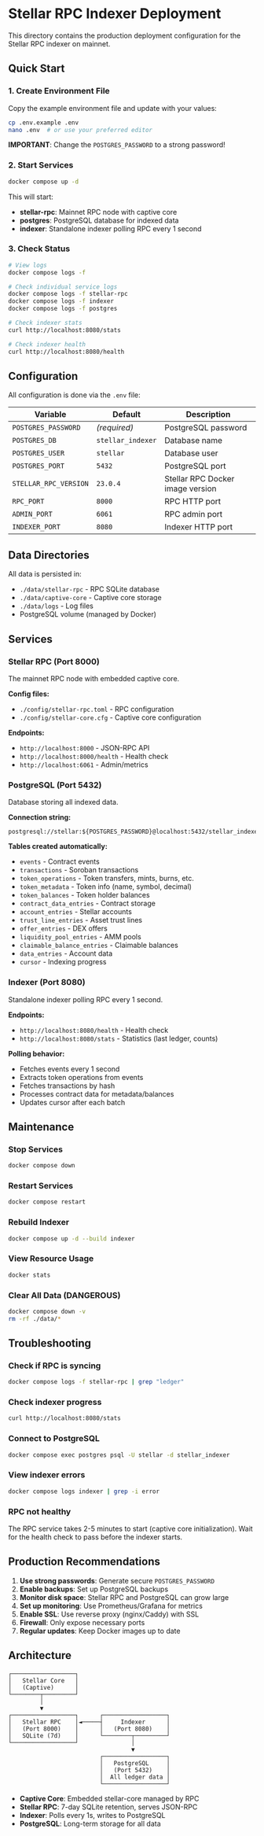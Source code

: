 # Stellar RPC Indexer Deployment

This directory contains the production deployment configuration for the Stellar RPC indexer on mainnet.

## Quick Start

### 1. Create Environment File

Copy the example environment file and update with your values:

```bash
cp .env.example .env
nano .env  # or use your preferred editor
```

**IMPORTANT**: Change the `POSTGRES_PASSWORD` to a strong password!

### 2. Start Services

```bash
docker compose up -d
```

This will start:
- **stellar-rpc**: Mainnet RPC node with captive core
- **postgres**: PostgreSQL database for indexed data
- **indexer**: Standalone indexer polling RPC every 1 second

### 3. Check Status

```bash
# View logs
docker compose logs -f

# Check individual service logs
docker compose logs -f stellar-rpc
docker compose logs -f indexer
docker compose logs -f postgres

# Check indexer stats
curl http://localhost:8080/stats

# Check indexer health
curl http://localhost:8080/health
```

## Configuration

All configuration is done via the `.env` file:

| Variable | Default | Description |
|----------|---------|-------------|
| `POSTGRES_PASSWORD` | *(required)* | PostgreSQL password |
| `POSTGRES_DB` | `stellar_indexer` | Database name |
| `POSTGRES_USER` | `stellar` | Database user |
| `POSTGRES_PORT` | `5432` | PostgreSQL port |
| `STELLAR_RPC_VERSION` | `23.0.4` | Stellar RPC Docker image version |
| `RPC_PORT` | `8000` | RPC HTTP port |
| `ADMIN_PORT` | `6061` | RPC admin port |
| `INDEXER_PORT` | `8080` | Indexer HTTP port |

## Data Directories

All data is persisted in:
- `./data/stellar-rpc` - RPC SQLite database
- `./data/captive-core` - Captive core storage
- `./data/logs` - Log files
- PostgreSQL volume (managed by Docker)

## Services

### Stellar RPC (Port 8000)

The mainnet RPC node with embedded captive core.

**Config files:**
- `./config/stellar-rpc.toml` - RPC configuration
- `./config/stellar-core.cfg` - Captive core configuration

**Endpoints:**
- `http://localhost:8000` - JSON-RPC API
- `http://localhost:8000/health` - Health check
- `http://localhost:6061` - Admin/metrics

### PostgreSQL (Port 5432)

Database storing all indexed data.

**Connection string:**
```
postgresql://stellar:${POSTGRES_PASSWORD}@localhost:5432/stellar_indexer
```

**Tables created automatically:**
- `events` - Contract events
- `transactions` - Soroban transactions
- `token_operations` - Token transfers, mints, burns, etc.
- `token_metadata` - Token info (name, symbol, decimal)
- `token_balances` - Token holder balances
- `contract_data_entries` - Contract storage
- `account_entries` - Stellar accounts
- `trust_line_entries` - Asset trust lines
- `offer_entries` - DEX offers
- `liquidity_pool_entries` - AMM pools
- `claimable_balance_entries` - Claimable balances
- `data_entries` - Account data
- `cursor` - Indexing progress

### Indexer (Port 8080)

Standalone indexer polling RPC every 1 second.

**Endpoints:**
- `http://localhost:8080/health` - Health check
- `http://localhost:8080/stats` - Statistics (last ledger, counts)

**Polling behavior:**
- Fetches events every 1 second
- Extracts token operations from events
- Fetches transactions by hash
- Processes contract data for metadata/balances
- Updates cursor after each batch

## Maintenance

### Stop Services

```bash
docker compose down
```

### Restart Services

```bash
docker compose restart
```

### Rebuild Indexer

```bash
docker compose up -d --build indexer
```

### View Resource Usage

```bash
docker stats
```

### Clear All Data (DANGEROUS)

```bash
docker compose down -v
rm -rf ./data/*
```

## Troubleshooting

### Check if RPC is syncing

```bash
docker compose logs -f stellar-rpc | grep "ledger"
```

### Check indexer progress

```bash
curl http://localhost:8080/stats
```

### Connect to PostgreSQL

```bash
docker compose exec postgres psql -U stellar -d stellar_indexer
```

### View indexer errors

```bash
docker compose logs indexer | grep -i error
```

### RPC not healthy

The RPC service takes 2-5 minutes to start (captive core initialization). Wait for the health check to pass before the indexer starts.

## Production Recommendations

1. **Use strong passwords**: Generate secure `POSTGRES_PASSWORD`
2. **Enable backups**: Set up PostgreSQL backups
3. **Monitor disk space**: Stellar RPC and PostgreSQL can grow large
4. **Set up monitoring**: Use Prometheus/Grafana for metrics
5. **Enable SSL**: Use reverse proxy (nginx/Caddy) with SSL
6. **Firewall**: Only expose necessary ports
7. **Regular updates**: Keep Docker images up to date

## Architecture

```
┌──────────────────┐
│   Stellar Core   │
│   (Captive)      │
└────────┬─────────┘
         │
         ▼
┌──────────────────┐      ┌──────────────────┐
│   Stellar RPC    │◄─────┤     Indexer      │
│   (Port 8000)    │      │   (Port 8080)    │
│   SQLite (7d)    │      └────────┬─────────┘
└──────────────────┘               │
                                   ▼
                          ┌──────────────────┐
                          │   PostgreSQL     │
                          │   (Port 5432)    │
                          │  All ledger data │
                          └──────────────────┘
```

- **Captive Core**: Embedded stellar-core managed by RPC
- **Stellar RPC**: 7-day SQLite retention, serves JSON-RPC
- **Indexer**: Polls every 1s, writes to PostgreSQL
- **PostgreSQL**: Long-term storage for all data
